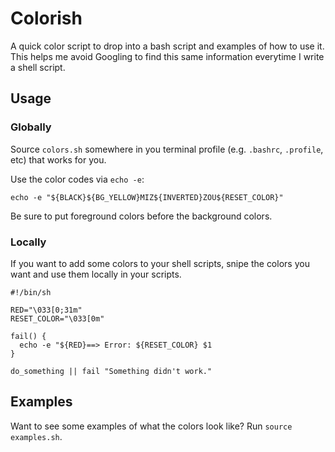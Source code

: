 # Colorish

A quick color script to drop into a bash script and examples of how to use it. This helps me avoid Googling to find this same information everytime I write a shell script.

## Usage

### Globally

Source `colors.sh` somewhere in you terminal profile (e.g. `.bashrc`, `.profile`, etc) that works for you.

Use the color codes via `echo -e`:

    echo -e "${BLACK}${BG_YELLOW}MIZ${INVERTED}ZOU${RESET_COLOR}"

Be sure to put foreground colors before the background colors.

### Locally

If you want to add some colors to your shell scripts, snipe the colors you want and use them locally in your scripts.

    #!/bin/sh

    RED="\033[0;31m"
    RESET_COLOR="\033[0m"

    fail() {
      echo -e "${RED}==> Error: ${RESET_COLOR} $1
    }

    do_something || fail "Something didn't work."

## Examples

Want to see some examples of what the colors look like?  Run `source examples.sh`.

